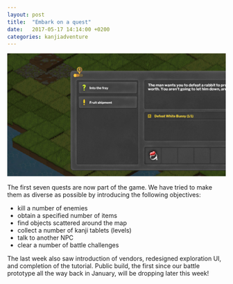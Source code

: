 ```yaml
---
layout: post
title:  "Embark on a quest"
date:   2017-05-17 14:14:00 +0200
categories: kanjiadventure
---
```


![Item tooltip showcase](/assets/images/quest_ui.jpg)

The first seven quests are now part of the game. We have tried to make them as diverse as possible by introducing the following objectives:

* kill a number of enemies
* obtain a specified number of items
* find objects scattered around the map
* collect a number of kanji tablets (levels)
* talk to another NPC
* clear a number of battle challenges

The last week also saw introduction of vendors, redesigned exploration UI, and completion of the tutorial. Public build, the first since our battle prototype all the way back in January, will be dropping later this week!



